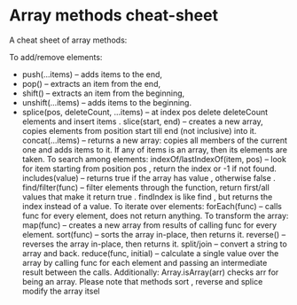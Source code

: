 # Array methods cheat-sheet

A cheat sheet of array methods:

To add/remove elements:
- push(...items) – adds items to the end,
- pop() – extracts an item from the end,
- shift() – extracts an item from the beginning,
- unshift(...items) – adds items to the beginning.
- splice(pos, deleteCount, ...items) – at index pos delete deleteCount
elements and insert items .
      slice(start, end) – creates a new array, copies elements from position start till
            end (not inclusive) into it.
      concat(...items) – returns a new array: copies all members of the current one and
            adds items to it. If any of items is an array, then its elements are taken.
To search among elements:
      indexOf/lastIndexOf(item, pos) – look for item starting from position pos ,
            return the index or -1 if not found.
      includes(value) – returns true if the array has value , otherwise false .
      find/filter(func) – filter elements through the function, return first/all values that
             make it return true .
      findIndex is like find , but returns the index instead of a value.
To iterate over elements:
     forEach(func) – calls func for every element, does not return anything.
To transform the array:
     map(func) – creates a new array from results of calling func for every element.
     sort(func) – sorts the array in-place, then returns it.
     reverse() – reverses the array in-place, then returns it.
     split/join – convert a string to array and back.
     reduce(func, initial) – calculate a single value over the array by calling func
             for each element and passing an intermediate result between the calls.
Additionally:
   Array.isArray(arr) checks arr for being an array.
Please note that methods sort , reverse and splice modify the array itsel
